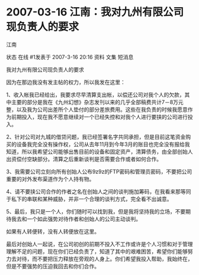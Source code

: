 # 2007-03-16 江南：我对九州有限公司现负责人的要求

江南

状态 在线 #1发表于 2007-3-16 20:16 资料 文集 短消息

我对九州有限公司现负责人的要求

&#x20;

因为在那边我没有发主帖的权力，所以我发在这里：

&#x20;

1、收入帐我已经给出，我要求尽早清算支出帐，以偿还公司对我个人的欠款，其中主要的部分是我在《九州幻想》杂志发刊以来的几乎全部稿费共计7－8万元整，以及我为公司出差所个人垫付的部分差旅费用。这些在我负责的时候我愿意作为前期投入，现在我不愿意继续对一个已经失控和对我个人进行要挟的公司进行投入。

2、针对公司对九城的借贷问题，我已经签署名字共同承担，但是目前这笔资金购买的设备我完全没有操作权，公司从去年11月到今年3月的账目也完全没有报给我知道，所以我希望公司能够出售目前的设备和固定资产，清算债务，由全部创始人出资偿付空缺部分。清算之后重新谈判是否需要合作或者如何合作。

3、我需要公司立刻向所有创始人公布9z9z的FTP密码和管理员密码，不要把公司重要的对外发布渠道作为个人持有物。

4、请不要挟公司合作的作者之名在创始人之间的谈判施加筹码，在我看来那等同于私下的串联和某种威胁，并非一个合理的谈判方式，完全看不出诚意。

5、最后，我只是一个人，你们随时可以找到我，但是我将坚持我的立场，不要期待我去和一个如此强势对待作者和创始人的公司主动谈判。

如果有人转便转，没有人转便放在这里。

最后对创始人一起说，在公司初创的前期不投入不工作或许是个人习惯和对于管理理解不足的问题，现在你们已经负责了，知道了其中的艰难困苦，希望你们能够努力去对待，而不要把压力释放在旁观的人身上。你们希望我投入帮助，我始终在，但是不要强势的压迫我回去和你们合作。
